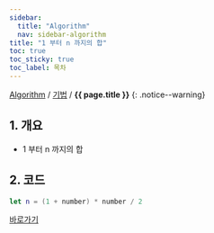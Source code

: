 ```yaml
---
sidebar:
  title: "Algorithm"
  nav: sidebar-algorithm
title: "1 부터 n 까지의 합"
toc: true
toc_sticky: true
toc_label: 목차
---
```

[Algorithm](/algorithm/) / [기법](/algorithm/techniques/) / **{{ page.title }}**
{: .notice--warning}

## 1. 개요
- 1 부터 n 까지의 합

## 2. 코드
```swift
let n = (1 + number) * number / 2
```

[바로가기](https://github.com/swift-man/swift/blob/master/NumberSum/Sum1...100.playground/Contents.swift)
